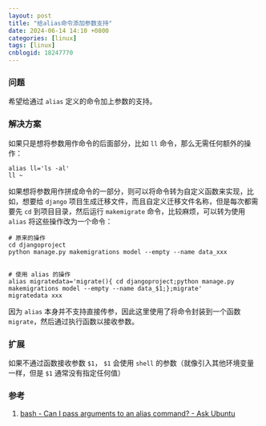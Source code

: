 ```yaml
---
layout: post
title: "给alias命令添加参数支持"
date: 2024-06-14 14:10 +0800
categories: [linux]
tags: [linux]
cnblogid: 18247770
---
```


### 问题
希望给通过 `alias` 定义的命令加上参数的支持。



### 解决方案
如果只是想将参数用作命令的后面部分，比如 `ll` 命令，那么无需任何额外的操作：
```shell
alias ll='ls -al'
ll ~
```
如果想将参数用作拼成命令的一部分，则可以将命令转为自定义函数来实现，比如，想要给 `django` 项目生成迁移文件，而且自定义迁移文件名称，但是每次都需要先 `cd` 到项目目录，然后运行 `makemigrate` 命令，比较麻烦，可以转为使用 `alias` 将这些操作改为一个命令：
```shell
# 原来的操作
cd djangoproject
python manage.py makemigrations model --empty --name data_xxx


# 使用 alias 的操作
alias migratedata='migrate(){ cd djangoproject;python manage.py makemigrations model --empty --name data_$1;};migrate'
migratedata xxx
```
因为 `alias` 本身并不支持直接传参，因此这里使用了将命令封装到一个函数 `migrate`，然后通过执行函数以接收参数。



### 扩展
如果不通过函数接收参数 `$1`， `$1` 会使用 `shell` 的参数（就像引入其他环境变量一样，但是 `$1` 通常没有指定任何值）



### 参考
1. [bash - Can I pass arguments to an alias command? - Ask Ubuntu](https://askubuntu.com/questions/626458/can-i-pass-arguments-to-an-alias-command)
